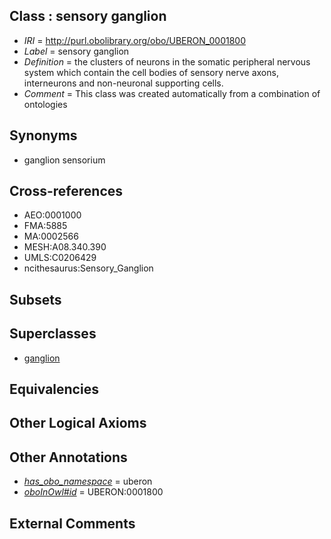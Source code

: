 
## Class : sensory ganglion

 * *IRI* = http://purl.obolibrary.org/obo/UBERON_0001800
 * *Label* = sensory ganglion
 * *Definition* = the clusters of neurons in the somatic peripheral nervous system which contain the cell bodies of sensory nerve axons, interneurons and non-neuronal supporting cells.
 * *Comment* = This class was created automatically from a combination of ontologies

## Synonyms

 * ganglion sensorium

## Cross-references

 * AEO:0001000
 * FMA:5885
 * MA:0002566
 * MESH:A08.340.390
 * UMLS:C0206429
 * ncithesaurus:Sensory_Ganglion

## Subsets


## Superclasses

 * [ganglion](../../UBERON/45/UBERON_0000045.md)

## Equivalencies


## Other Logical Axioms


## Other Annotations

 * *[has_obo_namespace](../../ce/oboInOwl#hasOBONamespace.md)* = uberon
 * *[oboInOwl#id](../../id/oboInOwl#id.md)* = UBERON:0001800

## External Comments

